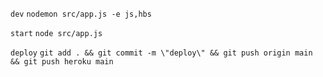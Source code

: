 ```dev``` ```nodemon src/app.js -e js,hbs```

```start``` ```node src/app.js```

```deploy``` ```git add . && git commit -m \"deploy\" && git push origin main && git push heroku main```
